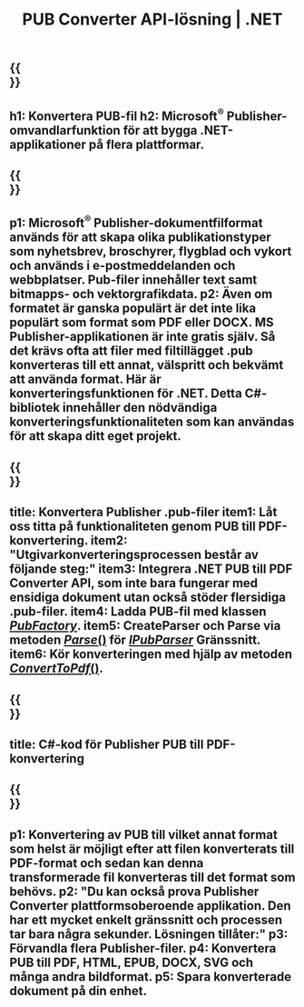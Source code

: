 ﻿---
translation: true
template: /_templates/conversion-net.md
title: PUB Converter API-lösning | .NET
url: /net/conversion/
description: Konvertera Microsoft Publisher-filer Programmatiskt via C#-biblioteket. Enkel API-lösning för att bygga ditt eget PUB-konverterare .NET-projekt.
metakeywords: pub net converter, convert pub file net, pub c# converter, convert pub file c#
family: pub
platformtag: net
feature: conversion
---

{{<section banner>}}
---
h1: Konvertera PUB-fil
h2: Microsoft<sup>®</sup> Publisher-omvandlarfunktion för att bygga .NET-applikationer på flera plattformar.
---

{{<section overview>}}
---
p1: Microsoft<sup>®</sup> Publisher-dokumentfilformat används för att skapa olika publikationstyper som nyhetsbrev, broschyrer, flygblad och vykort och används i e-postmeddelanden och webbplatser. Pub-filer innehåller text samt bitmapps- och vektorgrafikdata.
p2: Även om formatet är ganska populärt är det inte lika populärt som format som PDF eller DOCX. MS Publisher-applikationen är inte gratis själv. Så det krävs ofta att filer med filtillägget .pub konverteras till ett annat, välspritt och bekvämt att använda format. Här är konverteringsfunktionen för .NET. Detta C#-bibliotek innehåller den nödvändiga konverteringsfunktionaliteten som kan användas för att skapa ditt eget projekt.
---

{{<section feature1>}}
---
title: Konvertera Publisher .pub-filer
item1: Låt oss titta på funktionaliteten genom PUB till PDF-konvertering.
item2: "Utgivarkonverteringsprocessen består av följande steg:"
item3: Integrera .NET PUB till PDF Converter API, som inte bara fungerar med ensidiga dokument utan också stöder flersidiga .pub-filer.
item4: Ladda PUB-fil med klassen [*PubFactory*](https://reference.aspose.com/pub/net/aspose.pub/pubfactory/).
item5: CreateParser och Parse via metoden [*Parse*()](https://reference.aspose.com/pub/net/aspose.pub/ipubparser/parse/) för [*IPubParser*](https://reference.aspose.com/pub/net/aspose.pub/ipubparser/) Gränssnitt.
item6: Kör konverteringen med hjälp av metoden [*ConvertToPdf*()](https://reference.aspose.com/pub/net/aspose.pub/ipdfconverter/converttopdf/).
---

{{<section codeexample>}}
---
title: C#-kod för Publisher PUB till PDF-konvertering
---

{{<section summary>}}
---
p1: Konvertering av PUB till vilket annat format som helst är möjligt efter att filen konverterats till PDF-format och sedan kan denna transformerade fil konverteras till det format som behövs.
p2: "Du kan också prova Publisher Converter plattformsoberoende applikation. Den har ett mycket enkelt gränssnitt och processen tar bara några sekunder. Lösningen tillåter:"
p3: Förvandla flera Publisher-filer.
p4: Konvertera PUB till PDF, HTML, EPUB, DOCX, SVG och många andra bildformat.
p5: Spara konverterade dokument på din enhet.
---
